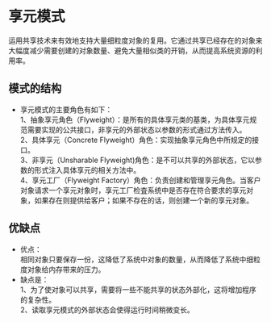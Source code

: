 # 享元模式
运用共享技术来有效地支持大量细粒度对象的复用。它通过共享已经存在的对象来大幅度减少需要创建的对象数量、避免大量相似类的开销，从而提高系统资源的利用率。  

## 模式的结构
* 享元模式的主要角色有如下：  
1、抽象享元角色（Flyweight）：是所有的具体享元类的基类，为具体享元规范需要实现的公共接口，非享元的外部状态以参数的形式通过方法传入。  
2、具体享元（Concrete Flyweight）角色：实现抽象享元角色中所规定的接口。  
3、非享元（Unsharable Flyweight)角色：是不可以共享的外部状态，它以参数的形式注入具体享元的相关方法中。  
4、享元工厂（Flyweight Factory）角色：负责创建和管理享元角色。当客户对象请求一个享元对象时，享元工厂检査系统中是否存在符合要求的享元对象，如果存在则提供给客户；如果不存在的话，则创建一个新的享元对象。  

## 优缺点
* 优点：  
相同对象只要保存一份，这降低了系统中对象的数量，从而降低了系统中细粒度对象给内存带来的压力。  
* 缺点是：  
1、为了使对象可以共享，需要将一些不能共享的状态外部化，这将增加程序的复杂性。  
2、读取享元模式的外部状态会使得运行时间稍微变长。  